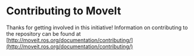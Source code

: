 # Contributing to MoveIt

Thanks for getting involved in this initiative! Information on contributing to the repository can be found at
[http://moveit.ros.org/documentation/contributing/](http://moveit.ros.org/documentation/contributing/)
